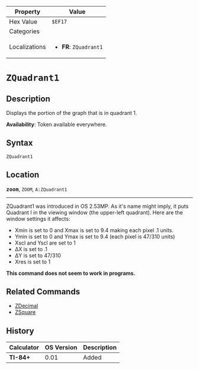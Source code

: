 | Property      | Value |
|---------------|-------|
| Hex Value     | `$EF17`|
| Categories    | <ul></ul> |
| Localizations | <ul><li><b>FR</b>: `ZQuadrant1`</li></ul> |

# `ZQuadrant1`

## Description
Displays the portion of the graph that is in quadrant 1.


<b>Availability</b>: Token available everywhere.

## Syntax
`ZQuadrant1`

## Location
<tt><kbd><b>zoom</b></kbd></tt>, `ZOOM`, `A:ZQuadrant1`
<hr>

ZQuadrant1 was introduced in OS 2.53MP. As it's name might imply, it puts Quadrant I in the viewing window (the upper-left quadrant). Here are the window settings it affects:

*   Xmin is set to 0 and Xmax is set to 9.4 making each pixel .1 units.
*   Ymin is set to 0 and Ymax is set to 9.4 (each pixel is 47/310 units)
*   Xscl and Yscl are set to 1
*   ΔX is set to .1
*   ΔY is set to 47/310
*   Xres is set to 1

**This command does not seem to work in programs.**

## Related Commands

*   [ZDecimal](/zdecimal)
*   [ZSquare](/zsquare)

## History
| Calculator | OS Version | Description |
|------------|------------|-------------|
| <b>TI-84+</b> | 0.01 | Added |


